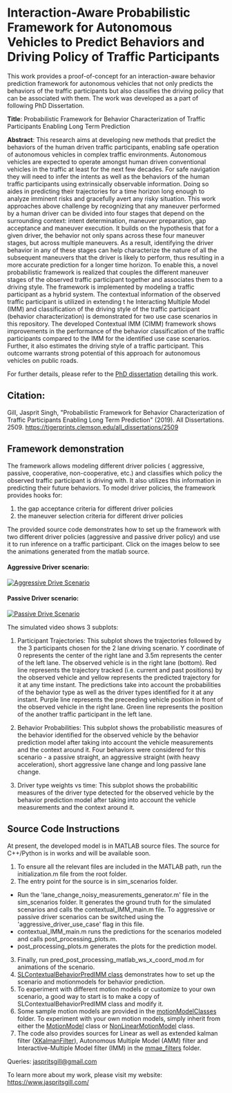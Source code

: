 # Interaction-Aware Probabilistic Framework for Autonomous Vehicles to Predict Behaviors and Driving Policy of Traffic Participants 

This work provides a proof-of-concept for an interaction-aware behavior prediction framework for autonomous vehicles that not only predicts the behaviors of the traffic participants but also classifies the driving policy that can be associated with them. The work was developed as a part of following PhD Dissertation.

**Title**: Probabilistic Framework for Behavior Characterization of Traffic Participants Enabling Long Term Prediction

**Abstract**: This research aims at developing new methods that predict the behaviors of the human driven traffic participants, enabling safe operation of autonomous vehicles in complex traffic environments. Autonomous vehicles are expected to operate amongst human driven conventional vehicles in the traffic at least for the next few decades. For safe navigation they will need to infer the intents as well as the behaviors of the human traffic participants using extrinsically observable information. Doing so aides in predicting their trajectories for a time horizon long enough to analyze imminent risks and gracefully avert any risky situation. This work approaches above challenge by recognizing that any maneuver performed by a human driver can be divided into four stages that depend on the surrounding context: intent determination, maneuver preparation, gap acceptance and maneuver execution. It builds on the hypothesis that for a given driver, the behavior not only spans across these four maneuver stages, but across multiple maneuvers. As a result, identifying the driver behavior in any of these stages can help characterize the nature of all the subsequent maneuvers that the driver is likely to perform, thus resulting in a more accurate prediction for a longer time horizon. To enable this, a novel probabilistic framework is realized that couples the different maneuver stages of the observed traffic participant together and associates them to a driving style. The framework is implemented by modeling a traffic participant as a hybrid system. The contextual information of the observed traffic participant is utilized in extending t he Interacting Multiple Model (IMM) and classification of the driving style of the traffic participant (behavior characterization) is demonstrated for two use case scenarios in this repository. The developed Contextual IMM (CIMM) framework shows improvements in the performance of the behavior classification of the traffic participants compared to the IMM for the identified use case scenarios. Further, it also estimates the driving style of a traffic participant. This outcome warrants strong potential of this approach for autonomous vehicles on public roads.

For further details, please refer to the [PhD dissertation](https://tigerprints.clemson.edu/all_dissertations/2509) detailing this work.

## Citation: 
Gill, Jasprit Singh, "Probabilistic Framework for Behavior Characterization of Traffic Participants Enabling Long Term Prediction" (2019). All Dissertations. 2509.
https://tigerprints.clemson.edu/all_dissertations/2509

## Framework demonstration
The framework allows modeling different driver policies ( aggressive, passive, cooperative, non-cooperative, etc.) and classifies which policy the observed traffic participant is driving with. It also utilizes this information in predicting their future behaviors. To model driver policies, the framework provides hooks for:

1) the gap acceptance criteria for different driver policies
2) the maneuver selection criteria for different driver policies

The provided source code demonstrates how to set up the framework with two different driver policies (aggressive and passive driver policy) and use it to run inference on a traffic participant. Click on the images below to see the animations generated from the matlab source.

#### Aggressive Driver scenario:
[![Aggressive Drive Scenario](https://github.com/jollysg/contextual_behavior_prediction/blob/master/readme_images/aggressive_driver_scenario.png)](https://www.youtube.com/embed/viispI7NazM)

#### Passive Driver scenario: 
[![Passive Drive Scenario](https://github.com/jollysg/contextual_behavior_prediction/blob/master/readme_images/passive_driver_scenario.png)](https://www.youtube.com/embed/KN_oYHsRDd4)

The simulated video shows 3 subplots:
1. Participant Trajectories: This subplot shows the trajectories followed by the 3 participants chosen for the 2 lane driving scenario. Y coordinate of 0 represents the center of the right lane and 3.5m represents the center of the left lane. The observed vehicle is in the right lane (bottom). Red line represents the trajectory tracked (i.e. current and past positions) by the observed vehicle and yellow represents the predicted trajectory for it at any time instant. The predictions take into account the probabilities of the behavior type as well as the driver types identified for it at any instant. Purple line represents the preceeding vehicle position in front of the observed vehicle in the right lane. Green line represents the position of the another traffic participant in the left lane. 

2. Behavior Probabilities: This subplot shows the probabilistic measures of the behavior identified for the observed vehicle by the behavior prediction model after taking into account the vehicle measurements and the context around it. Four behaviors were considered for this scenario - a passive straight, an aggressive straight (with heavy acceleration), short aggressive lane change and long passive lane change.

3. Driver type weights vs time: This subplot shows the probabilitic measures of the driver type detected for the observed vehicle by the behavior prediction model after taking into account the vehicle measurements and the context around it. 

## Source Code Instructions
At present, the developed model is in MATLAB source files. The source for C++/Python is in works and will be available soon. 


1. To ensure all the relevant files are included in the MATLAB path, run the initialization.m file from the root folder.
2. The entry point for the source is in sim_scenarios folder. 
- Run the 'lane_change_noisy_measurements_generator.m' file in the sim_scenarios folder. It generates the ground truth for the simulated scenarios and calls the contextual_IMM_main.m file. To aggressive or passive driver scenarios can be switched using the 'aggressive_driver_use_case' flag in this file.
- contextual_IMM_main.m runs the predictions for the scenarios modeled and calls post_processing_plots.m.
- post_processing_plots.m generates the plots for the prediction model.
3. Finally, run pred_post_processing_matlab_ws_x_coord_mod.m for animations of the scenario.
4. [SLContextualBehaviorPredIMM class](https://github.com/jollysg/contextual_behavior_prediction/blob/master/mmae_filters/SLContextualBehaviorPredIMM.m) demonstrates how to set up the scenario and motionmodels for behavior prediction.
5. To experiment with different motion models or customize to your own scenario, a good way to start is to make a copy of SLContextualBehaviorPredIMM class and modify it.
6. Some sample motion models are provided in the [motionModelClasses](https://github.com/jollysg/contextual_behavior_prediction/tree/master/motionModelClasses) folder. To experiment with your own motion models, simply inherit from either the [MotionModel](https://github.com/jollysg/contextual_behavior_prediction/blob/master/motionModelClasses/MotionModel.m) class or [NonLinearMotionModel](https://github.com/jollysg/contextual_behavior_prediction/blob/master/motionModelClasses/NonLinearMotionModel.m) class.
7. The code also provides sources for Linear as well as extended kalman filter ([XKalmanFilter](https://github.com/jollysg/contextual_behavior_prediction/tree/master/filter_classes)), Autonomous Multiple Model (AMM) filter and Interactive-Multiple Model filter (IMM) in the [mmae_filters](https://github.com/jollysg/contextual_behavior_prediction/tree/master/mmae_filters) folder.

Queries: jaspritsgill@gmail.com

To learn more about my work, please visit my website: https://www.jaspritsgill.com/
